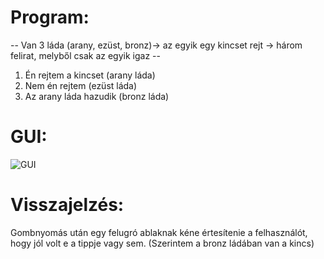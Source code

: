# Program:
-- Van 3 láda (arany, ezüst, bronz)-> az egyik egy kincset rejt -> három felirat, melyből csak az egyik igaz --
1. Én rejtem a kincset (arany láda)
2. Nem én rejtem (ezüst láda)
3. Az arany láda hazudik (bronz láda)

# GUI:

![GUI](https://github.com/user-attachments/assets/2c7ada95-0842-43b7-ae23-b100e2e99c19)

# Visszajelzés:
Gombnyomás után egy felugró ablaknak kéne értesítenie a felhasználót, hogy jól volt e a tippje vagy sem.
(Szerintem a bronz ládában van a kincs)
